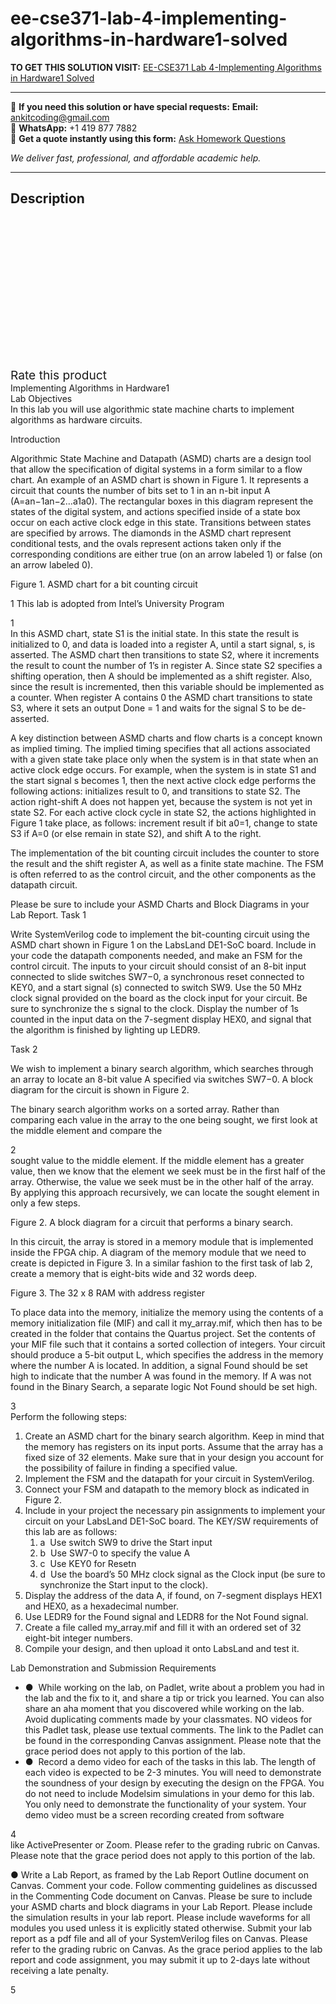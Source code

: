 # ee-cse371-lab-4-implementing-algorithms-in-hardware1-solved
**TO GET THIS SOLUTION VISIT:** [EE-CSE371 Lab 4-Implementing Algorithms in Hardware1 Solved](https://www.ankitcodinghub.com/product/ee-cse371-lab-4-implementing-algorithms-in-hardware1-solved/)


---

📩 **If you need this solution or have special requests:** **Email:** ankitcoding@gmail.com  
📱 **WhatsApp:** +1 419 877 7882  
📄 **Get a quote instantly using this form:** [Ask Homework Questions](https://www.ankitcodinghub.com/services/ask-homework-questions/)

*We deliver fast, professional, and affordable academic help.*

---

<h2>Description</h2>



<div class="kk-star-ratings kksr-auto kksr-align-center kksr-valign-top" data-payload="{&quot;align&quot;:&quot;center&quot;,&quot;id&quot;:&quot;99238&quot;,&quot;slug&quot;:&quot;default&quot;,&quot;valign&quot;:&quot;top&quot;,&quot;ignore&quot;:&quot;&quot;,&quot;reference&quot;:&quot;auto&quot;,&quot;class&quot;:&quot;&quot;,&quot;count&quot;:&quot;0&quot;,&quot;legendonly&quot;:&quot;&quot;,&quot;readonly&quot;:&quot;&quot;,&quot;score&quot;:&quot;0&quot;,&quot;starsonly&quot;:&quot;&quot;,&quot;best&quot;:&quot;5&quot;,&quot;gap&quot;:&quot;4&quot;,&quot;greet&quot;:&quot;Rate this product&quot;,&quot;legend&quot;:&quot;0\/5 - (0 votes)&quot;,&quot;size&quot;:&quot;24&quot;,&quot;title&quot;:&quot;EE-CSE371 Lab 4-Implementing Algorithms in Hardware1 Solved&quot;,&quot;width&quot;:&quot;0&quot;,&quot;_legend&quot;:&quot;{score}\/{best} - ({count} {votes})&quot;,&quot;font_factor&quot;:&quot;1.25&quot;}">

<div class="kksr-stars">

<div class="kksr-stars-inactive">
            <div class="kksr-star" data-star="1" style="padding-right: 4px">


<div class="kksr-icon" style="width: 24px; height: 24px;"></div>
        </div>
            <div class="kksr-star" data-star="2" style="padding-right: 4px">


<div class="kksr-icon" style="width: 24px; height: 24px;"></div>
        </div>
            <div class="kksr-star" data-star="3" style="padding-right: 4px">


<div class="kksr-icon" style="width: 24px; height: 24px;"></div>
        </div>
            <div class="kksr-star" data-star="4" style="padding-right: 4px">


<div class="kksr-icon" style="width: 24px; height: 24px;"></div>
        </div>
            <div class="kksr-star" data-star="5" style="padding-right: 4px">


<div class="kksr-icon" style="width: 24px; height: 24px;"></div>
        </div>
    </div>

<div class="kksr-stars-active" style="width: 0px;">
            <div class="kksr-star" style="padding-right: 4px">


<div class="kksr-icon" style="width: 24px; height: 24px;"></div>
        </div>
            <div class="kksr-star" style="padding-right: 4px">


<div class="kksr-icon" style="width: 24px; height: 24px;"></div>
        </div>
            <div class="kksr-star" style="padding-right: 4px">


<div class="kksr-icon" style="width: 24px; height: 24px;"></div>
        </div>
            <div class="kksr-star" style="padding-right: 4px">


<div class="kksr-icon" style="width: 24px; height: 24px;"></div>
        </div>
            <div class="kksr-star" style="padding-right: 4px">


<div class="kksr-icon" style="width: 24px; height: 24px;"></div>
        </div>
    </div>
</div>


<div class="kksr-legend" style="font-size: 19.2px;">
            <span class="kksr-muted">Rate this product</span>
    </div>
    </div>
<div class="page" title="Page 1">
<div class="section">
<div class="layoutArea">
<div class="column">
Implementing Algorithms in Hardware1

</div>
</div>
<div class="layoutArea">
<div class="column">
Lab Objectives

</div>
</div>
<div class="layoutArea">
<div class="column">
In this lab you will use algorithmic state machine charts to implement algorithms as hardware circuits.

Introduction

Algorithmic State Machine and Datapath (ASMD) charts are a design tool that allow the specification of digital systems in a form similar to a flow chart. An example of an ASMD chart is shown in Figure 1. It represents a circuit that counts the number of bits set to 1 in an n-bit input A (A=an−1an−2…a1a0). The rectangular boxes in this diagram represent the states of the digital system, and actions specified inside of a state box occur on each active clock edge in this state. Transitions between states are specified by arrows. The diamonds in the ASMD chart represent conditional tests, and the ovals represent actions taken only if the corresponding conditions are either true (on an arrow labeled 1) or false (on an arrow labeled 0).

Figure 1. ASMD chart for a bit counting circuit

1 This lab is adopted from Intel’s University Program

</div>
</div>
<div class="layoutArea">
<div class="column">
1

</div>
</div>
</div>
</div>
<div class="page" title="Page 2">
<div class="section">
<div class="layoutArea">
<div class="column">
In this ASMD chart, state S1 is the initial state. In this state the result is initialized to 0, and data is loaded into a register A, until a start signal, s, is asserted. The ASMD chart then transitions to state S2, where it increments the result to count the number of 1’s in register A. Since state S2 specifies a shifting operation, then A should be implemented as a shift register. Also, since the result is incremented, then this variable should be implemented as a counter. When register A contains 0 the ASMD chart transitions to state S3, where it sets an output Done = 1 and waits for the signal S to be de-asserted.

A key distinction between ASMD charts and flow charts is a concept known as implied timing. The implied timing specifies that all actions associated with a given state take place only when the system is in that state when an active clock edge occurs. For example, when the system is in state S1 and the start signal s becomes 1, then the next active clock edge performs the following actions: initializes result to 0, and transitions to state S2. The action right-shift A does not happen yet, because the system is not yet in state S2. For each active clock cycle in state S2, the actions highlighted in Figure 1 take place, as follows: increment result if bit a0=1, change to state S3 if A=0 (or else remain in state S2), and shift A to the right.

The implementation of the bit counting circuit includes the counter to store the result and the shift register A, as well as a finite state machine. The FSM is often referred to as the control circuit, and the other components as the datapath circuit.

Please be sure to include your ASMD Charts and Block Diagrams in your Lab Report. Task 1

Write SystemVerilog code to implement the bit-counting circuit using the ASMD chart shown in Figure 1 on the LabsLand DE1-SoC board. Include in your code the datapath components needed, and make an FSM for the control circuit. The inputs to your circuit should consist of an 8-bit input connected to slide switches SW7−0, a synchronous reset connected to KEY0, and a start signal (s) connected to switch SW9. Use the 50 MHz clock signal provided on the board as the clock input for your circuit. Be sure to synchronize the s signal to the clock. Display the number of 1s counted in the input data on the 7-segment display HEX0, and signal that the algorithm is finished by lighting up LEDR9.

Task 2

We wish to implement a binary search algorithm, which searches through an array to locate an 8-bit value A specified via switches SW7−0. A block diagram for the circuit is shown in Figure 2.

The binary search algorithm works on a sorted array. Rather than comparing each value in the array to the one being sought, we first look at the middle element and compare the

</div>
</div>
<div class="layoutArea">
<div class="column">
2

</div>
</div>
</div>
</div>
<div class="page" title="Page 3">
<div class="section">
<div class="layoutArea">
<div class="column">
sought value to the middle element. If the middle element has a greater value, then we know that the element we seek must be in the first half of the array. Otherwise, the value we seek must be in the other half of the array. By applying this approach recursively, we can locate the sought element in only a few steps.

Figure 2. A block diagram for a circuit that performs a binary search.

In this circuit, the array is stored in a memory module that is implemented inside the FPGA chip. A diagram of the memory module that we need to create is depicted in Figure 3. In a similar fashion to the first task of lab 2, create a memory that is eight-bits wide and 32 words deep.

Figure 3. The 32 x 8 RAM with address register

To place data into the memory, initialize the memory using the contents of a memory initialization file (MIF) and call it my_array.mif, which then has to be created in the folder that contains the Quartus project. Set the contents of your MIF file such that it contains a sorted collection of integers. Your circuit should produce a 5-bit output L, which specifies the address in the memory where the number A is located. In addition, a signal Found should be set high to indicate that the number A was found in the memory. If A was not found in the Binary Search, a separate logic Not Found should be set high.

</div>
</div>
<div class="layoutArea">
<div class="column">
3

</div>
</div>
</div>
</div>
<div class="page" title="Page 4">
<div class="section">
<div class="layoutArea">
<div class="column">
Perform the following steps:

<ol>
<li>Create an ASMD chart for the binary search algorithm. Keep in mind that the memory has registers on its input ports. Assume that the array has a fixed size of 32 elements. Make sure that in your design you account for the possibility of failure in finding a specified value.</li>
<li>Implement the FSM and the datapath for your circuit in SystemVerilog.</li>
<li>Connect your FSM and datapath to the memory block as indicated in Figure 2.</li>
<li>Include in your project the necessary pin assignments to implement your circuit on your LabsLand DE1-SoC board. The KEY/SW requirements of this lab are as follows:
<ol>
<li>a &nbsp;Use switch SW9 to drive the Start input</li>
<li>b &nbsp;Use SW7-0 to specify the value A</li>
<li>c &nbsp;Use KEY0 for Resetn</li>
<li>d &nbsp;Use the board’s 50 MHz clock signal as the Clock input (be sure to synchronize the Start input to the clock).</li>
</ol>
</li>
<li>Display the address of the data A, if found, on 7-segment displays HEX1 and HEX0, as a hexadecimal number.</li>
<li>Use LEDR9 for the Found signal and LEDR8 for the Not Found signal.</li>
<li>Create a file called my_array.mif and fill it with an ordered set of 32 eight-bit
integer numbers.
</li>
<li>Compile your design, and then upload it onto LabsLand and test it.</li>
</ol>
Lab Demonstration and Submission Requirements

<ul>
<li>● &nbsp;While working on the lab, on Padlet, write about a problem you had in the lab and the fix to it, and share a tip or trick you learned. You can also share an aha moment that you discovered while working on the lab. Avoid duplicating comments made by your classmates. NO videos for this Padlet task, please use textual comments. The link to the Padlet can be found in the corresponding Canvas assignment. Please note that the grace period does not apply to this portion of the lab.</li>
<li>● &nbsp;Record a demo video for each of the tasks in this lab. The length of each video is expected to be 2-3 minutes. You will need to demonstrate the soundness of your design by executing the design on the FPGA. You do not need to include Modelsim simulations in your demo for this lab. You only need to demonstrate the functionality of your system. Your demo video must be a screen recording created from software</li>
</ul>
</div>
</div>
<div class="layoutArea">
<div class="column">
4

</div>
</div>
</div>
</div>
<div class="page" title="Page 5">
<div class="section">
<div class="layoutArea">
<div class="column">
like ActivePresenter or Zoom. Please refer to the grading rubric on Canvas. Please note that the grace period does not apply to this portion of the lab.

● Write a Lab Report, as framed by the Lab Report Outline document on Canvas. Comment your code. Follow commenting guidelines as discussed in the Commenting Code document on Canvas. Please be sure to include your ASMD charts and block diagrams in your Lab Report. Please include the simulation results in your lab report. Please include waveforms for all modules you used unless it is explicitly stated otherwise. Submit your lab report as a pdf file and all of your SystemVerilog files on Canvas. Please refer to the grading rubric on Canvas. As the grace period applies to the lab report and code assignment, you may submit it up to 2-days late without receiving a late penalty.

</div>
</div>
<div class="layoutArea">
<div class="column">
5

</div>
</div>
</div>
</div>
